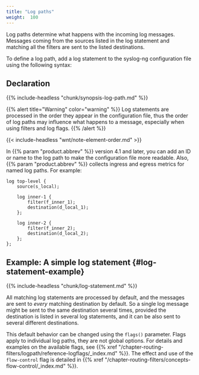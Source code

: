```yaml
---
title: "Log paths"
weight:  100
---
```

<!-- DISCLAIMER: This file is based on the syslog-ng Open Source Edition documentation https://github.com/balabit/syslog-ng-ose-guides/commit/2f4a52ee61d1ea9ad27cb4f3168b95408fddfdf2 and is used under the terms of The syslog-ng Open Source Edition Documentation License. The file has been modified by Axoflow. -->

Log paths determine what happens with the incoming log messages. Messages coming from the sources listed in the log statement and matching all the filters are sent to the listed destinations.

To define a log path, add a log statement to the syslog-ng configuration file using the following syntax:


## Declaration

{{% include-headless "chunk/synopsis-log-path.md" %}}


{{% alert title="Warning" color="warning" %}}
Log statements are processed in the order they appear in the configuration file, thus the order of log paths may influence what happens to a message, especially when using filters and log flags.
{{% /alert %}}

{{< include-headless "wnt/note-element-order.md" >}}

In {{% param "product.abbrev" %}} version 4.1 and later, you can add an ID or name to the log path to make the configuration file more readable. Also, {{% param "product.abbrev" %}} collects ingress and egress metrics for named log paths. For example:

```shell
log top-level {
    source(s_local);

    log inner-1 {
        filter(f_inner_1);
        destination(d_local_1);
    };

    log inner-2 {
        filter(f_inner_2);
        destination(d_local_2);
    };
};
```

## Example: A simple log statement {#log-statement-example}

{{% include-headless "chunk/log-statement.md" %}}


All matching log statements are processed by default, and the messages are sent to *every* matching destination by default. So a single log message might be sent to the same destination several times, provided the destination is listed in several log statements, and it can be also sent to several different destinations.

This default behavior can be changed using the `flags()` parameter. Flags apply to individual log paths, they are not global options. For details and examples on the available flags, see {{% xref "/chapter-routing-filters/logpath/reference-logflags/_index.md" %}}. The effect and use of the `flow-control` flag is detailed in {{% xref "/chapter-routing-filters/concepts-flow-control/_index.md" %}}.
